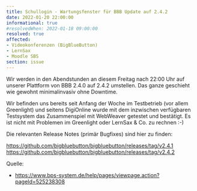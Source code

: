 ```yaml
---
title: Schullogin - Wartungsfenster für BBB Update auf 2.4.2
date: 2022-01-20 22:00:00 
informational: true
#resolvedWhen: 2022-01-18 09:00:00
resolved: true
affected:
- Videokonferenzen (BigBlueButton)
- LernSax
- Moodle SBS
section: issue
---
```


Wir werden in den Abendstunden an diesem Freitag nach 22:00 Uhr auf
unserer Plattform von BBB 2.4.0 auf 2.4.2 umstellen. Das ganze
geschieht wie gewohnt minimalinvasiv ohne Downtime.

Wir befinden uns bereits seit Anfang der Woche im Testbetrieb (vor
allem Greenlight) und seitens DigiOnline wurde mit dem inzwischen
verfügbaren Testsystem das Zusammenspiel mit WebWeaver getestet und
bestätigt. Es ist nicht mit Problemen im Greenlight oder LernSax & Co.
zu rechnen :-)


Die relevanten Release Notes (primär Bugfixes) sind hier zu finden:

https://github.com/bigbluebutton/bigbluebutton/releases/tag/v2.4.1
https://github.com/bigbluebutton/bigbluebutton/releases/tag/v2.4.2


Quelle:

* https://www.bps-system.de/help/pages/viewpage.action?pageId=525238308
